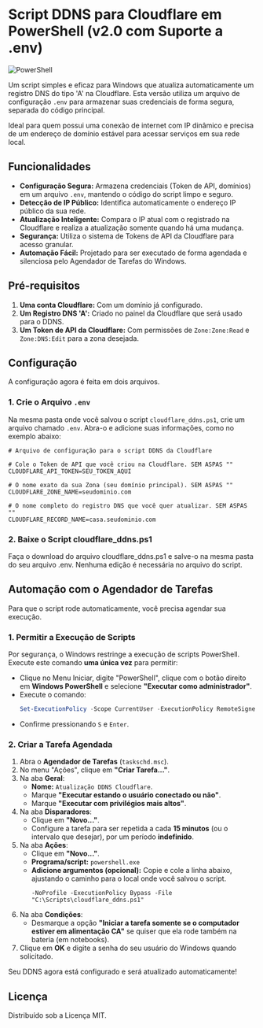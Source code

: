 # Script DDNS para Cloudflare em PowerShell (v2.0 com Suporte a .env)

![PowerShell](https://img.shields.io/badge/PowerShell-5.1%2B-blue.svg?style=for-the-badge&logo=powershell)

Um script simples e eficaz para Windows que atualiza automaticamente um registro DNS do tipo 'A' na Cloudflare. Esta versão utiliza um arquivo de configuração `.env` para armazenar suas credenciais de forma segura, separada do código principal.

Ideal para quem possui uma conexão de internet com IP dinâmico e precisa de um endereço de domínio estável para acessar serviços em sua rede local.

## Funcionalidades

- **Configuração Segura:** Armazena credenciais (Token de API, domínios) em um arquivo `.env`, mantendo o código do script limpo e seguro.
- **Detecção de IP Público:** Identifica automaticamente o endereço IP público da sua rede.
- **Atualização Inteligente:** Compara o IP atual com o registrado na Cloudflare e realiza a atualização somente quando há uma mudança.
- **Segurança:** Utiliza o sistema de Tokens de API da Cloudflare para acesso granular.
- **Automação Fácil:** Projetado para ser executado de forma agendada e silenciosa pelo Agendador de Tarefas do Windows.

## Pré-requisitos

1.  **Uma conta Cloudflare:** Com um domínio já configurado.
2.  **Um Registro DNS 'A':** Criado no painel da Cloudflare que será usado para o DDNS.
3.  **Um Token de API da Cloudflare:** Com permissões de `Zone:Zone:Read` e `Zone:DNS:Edit` para a zona desejada.

## Configuração

A configuração agora é feita em dois arquivos.

### 1. Crie o Arquivo `.env`

Na mesma pasta onde você salvou o script `cloudflare_ddns.ps1`, crie um arquivo chamado `.env`. Abra-o e adicione suas informações, como no exemplo abaixo:

```env
# Arquivo de configuração para o script DDNS da Cloudflare

# Cole o Token de API que você criou na Cloudflare. SEM ASPAS ""
CLOUDFLARE_API_TOKEN=SEU_TOKEN_AQUI

# O nome exato da sua Zona (seu domínio principal). SEM ASPAS ""
CLOUDFLARE_ZONE_NAME=seudominio.com

# O nome completo do registro DNS que você quer atualizar. SEM ASPAS ""
CLOUDFLARE_RECORD_NAME=casa.seudominio.com
```

### 2. Baixe o Script cloudflare_ddns.ps1
Faça o download do arquivo cloudflare_ddns.ps1 e salve-o na mesma pasta do seu arquivo .env. Nenhuma edição é necessária no arquivo do script.

## Automação com o Agendador de Tarefas

Para que o script rode automaticamente, você precisa agendar sua execução.

### 1. Permitir a Execução de Scripts

Por segurança, o Windows restringe a execução de scripts PowerShell. Execute este comando **uma única vez** para permitir:

-   Clique no Menu Iniciar, digite "PowerShell", clique com o botão direito em **Windows PowerShell** e selecione **"Executar como administrador"**.
-   Execute o comando:
    ```powershell
    Set-ExecutionPolicy -Scope CurrentUser -ExecutionPolicy RemoteSigned
    ```
-   Confirme pressionando `S` e `Enter`.

### 2. Criar a Tarefa Agendada

1.  Abra o **Agendador de Tarefas** (`taskschd.msc`).
2.  No menu "Ações", clique em **"Criar Tarefa..."**.
3.  Na aba **Geral**:
    -   **Nome:** `Atualização DDNS Cloudflare`.
    -   Marque **"Executar estando o usuário conectado ou não"**.
    -   Marque **"Executar com privilégios mais altos"**.
4.  Na aba **Disparadores**:
    -   Clique em **"Novo..."**.
    -   Configure a tarefa para ser repetida a cada **15 minutos** (ou o intervalo que desejar), por um período **indefinido**.
5.  Na aba **Ações**:
    -   Clique em **"Novo..."**.
    -   **Programa/script:** `powershell.exe`
    -   **Adicione argumentos (opcional):** Copie e cole a linha abaixo, ajustando o caminho para o local onde você salvou o script.
        ```
        -NoProfile -ExecutionPolicy Bypass -File "C:\Scripts\cloudflare_ddns.ps1"
        ```
6.  Na aba **Condições**:
    -   Desmarque a opção **"Iniciar a tarefa somente se o computador estiver em alimentação CA"** se quiser que ela rode também na bateria (em notebooks).
7.  Clique em **OK** e digite a senha do seu usuário do Windows quando solicitado.

Seu DDNS agora está configurado e será atualizado automaticamente!

## Licença

Distribuído sob a Licença MIT.